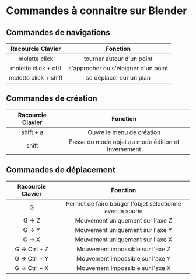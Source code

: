 # Commandes à connaitre sur Blender


## Commandes de navigations

| Racourcie Clavier | Fonction |
|:-------------------:|:-----------------------------------:|
| molette click | tourner autour d'un point |
| molette click + ctrl| s'approcher ou s'éloigner d'un point |
| molette click + shift | se déplacer sur un plan |

## Commandes de création

| Racourcie Clavier | Fonction |
|:-------------------:|:-----------------------------------:|
| shift + a | Ouvre le menu de création |
| shift | Passe du mode objet au mode édition et inversement |


## Commandes de déplacement

| Racourcie Clavier | Fonction |
|:-------------------:|:-----------------------------------:|
| G | Permet de faire bouger l'objet sélectionné avec la sourie |
| G -> Z | Mouvement uniquement sur l'axe Z |
| G -> Y | Mouvement uniquement sur l'axe Y |
| G -> X | Mouvement uniquement sur l'axe X |
| G -> Ctrl + Z | Mouvement impossible sur l'axe Z |
| G -> Ctrl + Y | Mouvement impossible sur l'axe Y |
| G -> Ctrl + X | Mouvement impossible sur l'axe X |